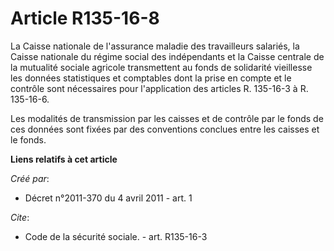 # Article R135-16-8

La Caisse nationale de l'assurance maladie des travailleurs salariés, la Caisse nationale du régime social des indépendants
et la Caisse centrale de la mutualité sociale agricole transmettent au fonds de solidarité vieillesse les données
statistiques et comptables dont la prise en compte et le contrôle sont nécessaires pour l'application des articles R.
135-16-3 à R. 135-16-6. 

Les modalités de transmission par les caisses et de contrôle par le fonds de ces données sont fixées par des conventions
conclues entre les caisses et le fonds.

**Liens relatifs à cet article**

_Créé par_:

  - Décret n°2011-370 du 4 avril 2011 - art. 1

_Cite_:

  - Code de la sécurité sociale. - art. R135-16-3
